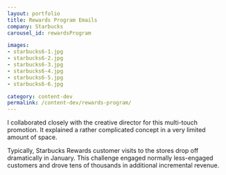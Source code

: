 ```yaml
---
layout: portfolio
title: Rewards Program Emails
company: Starbucks
carousel_id: rewardsProgram

images:
- starbucks6-1.jpg
- starbucks6-2.jpg
- starbucks6-3.jpg
- starbucks6-4.jpg
- starbucks6-5.jpg
- starbucks6-6.jpg

category: content-dev
permalink: /content-dev/rewards-program/
---
```


<p>I collaborated closely with the creative director for this multi-touch promotion. It explained a rather complicated concept in a very limited amount of space.</p>
<p>Typically, Starbucks Rewards customer visits to the stores drop off dramatically in January. This challenge engaged normally less-engaged customers and drove tens of thousands in additional incremental revenue.</p>
